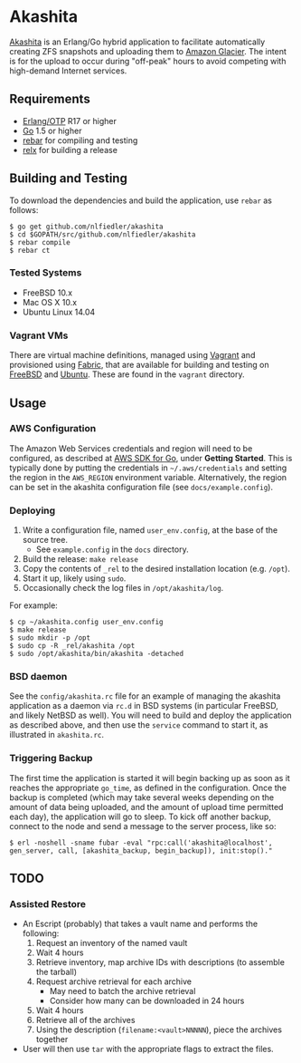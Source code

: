 # Akashita

[Akashita](http://en.wikipedia.org/wiki/Akashita) is an Erlang/Go hybrid application to facilitate automatically creating ZFS snapshots and uploading them to [Amazon Glacier](https://aws.amazon.com/glacier/). The intent is for the upload to occur during "off-peak" hours to avoid competing with high-demand Internet services.

## Requirements

* [Erlang/OTP](http://www.erlang.org) R17 or higher
* [Go](https://golang.org) 1.5 or higher
* [rebar](https://github.com/rebar/rebar/) for compiling and testing
* [relx](https://github.com/erlware/relx) for building a release

## Building and Testing

To download the dependencies and build the application, use `rebar` as follows:

```shell
$ go get github.com/nlfiedler/akashita
$ cd $GOPATH/src/github.com/nlfiedler/akashita
$ rebar compile
$ rebar ct
```

### Tested Systems

* FreeBSD 10.x
* Mac OS X 10.x
* Ubuntu Linux 14.04

### Vagrant VMs

There are virtual machine definitions, managed using [Vagrant](https://www.vagrantup.com) and provisioned using [Fabric](http://www.fabfile.org), that are available for building and testing on [FreeBSD](https://www.freebsd.org) and [Ubuntu](http://www.ubuntu.com). These are found in the `vagrant` directory.

## Usage

### AWS Configuration

The Amazon Web Services credentials and region will need to be configured, as described at [AWS SDK for Go](https://aws.amazon.com/sdk-for-go/), under **Getting Started**. This is typically done by putting the credentials in `~/.aws/credentials` and setting the region in the `AWS_REGION` environment variable. Alternatively, the region can be set in the akashita configuration file (see `docs/example.config`).

### Deploying

1. Write a configuration file, named `user_env.config`, at the base of the source tree.
    * See `example.config` in the `docs` directory.
1. Build the release: `make release`
1. Copy the contents of `_rel` to the desired installation location (e.g. `/opt`).
1. Start it up, likely using `sudo`.
1. Occasionally check the log files in `/opt/akashita/log`.

For example:

```shell
$ cp ~/akashita.config user_env.config
$ make release
$ sudo mkdir -p /opt
$ sudo cp -R _rel/akashita /opt
$ sudo /opt/akashita/bin/akashita -detached
```

### BSD daemon

See the `config/akashita.rc` file for an example of managing the akashita application as a daemon via `rc.d` in BSD systems (in particular FreeBSD, and likely NetBSD as well). You will need to build and deploy the application as described above, and then use the `service` command to start it, as illustrated in `akashita.rc`.

### Triggering Backup

The first time the application is started it will begin backing up as soon as it reaches the appropriate `go_time`, as defined in the configuration. Once the backup is completed (which may take several weeks depending on the amount of data being uploaded, and the amount of upload time permitted each day), the application will go to sleep. To kick off another backup, connect to the node and send a message to the server process, like so:

```
$ erl -noshell -sname fubar -eval "rpc:call('akashita@localhost', gen_server, call, [akashita_backup, begin_backup]), init:stop()."
```

## TODO

### Assisted Restore

* An Escript (probably) that takes a vault name and performs the following:
    1. Request an inventory of the named vault
    1. Wait 4 hours
    1. Retrieve inventory, map archive IDs with descriptions (to assemble the tarball)
    1. Request archive retrieval for each archive
        * May need to batch the archive retrieval
        * Consider how many can be downloaded in 24 hours
    1. Wait 4 hours
    1. Retrieve all of the archives
    1. Using the description (`filename:<vault>NNNNN`), piece the archives together
* User will then use `tar` with the appropriate flags to extract the files.
